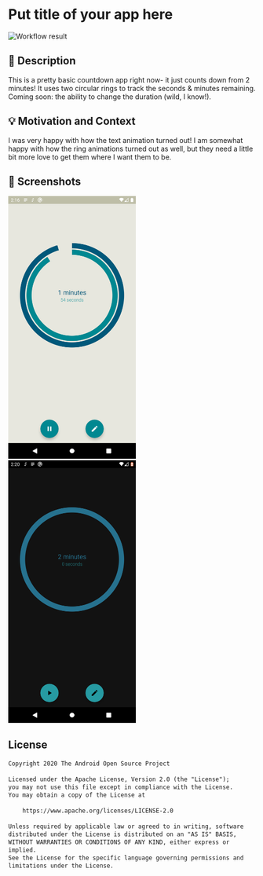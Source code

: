 # Put title of your app here

<!--- Replace <OWNER> with your Github Username and <REPOSITORY> with the name of your repository. -->
<!--- You can find both of these in the url bar when you open your repository in github. -->
![Workflow result](https://github.com/bherbst/ComposeCountdown/workflows/Check/badge.svg)


## :scroll: Description
<!--- Describe your app in one or two sentences -->
This is a pretty basic countdown app right now- it just counts down from 2 minutes! It uses two
circular rings to track the seconds & minutes remaining. Coming soon: the ability to change the 
duration (wild, I know!).

## :bulb: Motivation and Context
<!--- Optionally point readers to interesting parts of your submission. -->
<!--- What are you especially proud of? -->
I was very happy with how the text animation turned out! I am somewhat happy with how the ring
animations turned out as well, but they need a little bit more love to get them where I want them to
be.

## :camera_flash: Screenshots
<!-- You can add more screenshots here if you like -->
<img src="/results/screenshot_1.png" width="260">&emsp;<img src="/results/screenshot_2.png" width="260">

## License
```
Copyright 2020 The Android Open Source Project

Licensed under the Apache License, Version 2.0 (the "License");
you may not use this file except in compliance with the License.
You may obtain a copy of the License at

    https://www.apache.org/licenses/LICENSE-2.0

Unless required by applicable law or agreed to in writing, software
distributed under the License is distributed on an "AS IS" BASIS,
WITHOUT WARRANTIES OR CONDITIONS OF ANY KIND, either express or implied.
See the License for the specific language governing permissions and
limitations under the License.
```